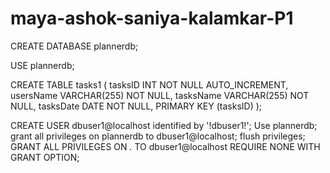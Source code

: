 # maya-ashok-saniya-kalamkar-P1

<!-- These are the SQL statements for creating database (called planner db) and table (called tasks1). You have to copy it into the SQL tab in localhost/phpmyadmin. Then highlight all the code and press go. -->

<!-- Used w3schools information on SQL Create DB and SQL Create Table to create plannerdb and tasks1 from lines 11-21. -->

<!-- Got lines 23-26 from localhost/phpmyadmin user accounts tab by practicing adding a new user -->

<!-- Note: http://localhost/phpmyadmin/ can also be used to create database, create table, create users, and grant priviliges  -->

<!-- If you get an error that says "INSERT command denied to user 'dbuser1'@'localhost' for table 'tasks1'", this means that the database creation scripts for granting the user privilege to the database didn't work. You can do this manually by going to http://localhost/phpmyadmin/, clicking user accounts tab, clicking the check mark next to dbuser1, clicking "Edit privileges", then clicking the "Check all" checkbox next to "Global privileges", and scrolling down and clicking the "Go" button. -->

CREATE DATABASE plannerdb;

USE plannerdb;

CREATE TABLE tasks1 (
tasksID INT NOT NULL AUTO_INCREMENT,
usersName VARCHAR(255) NOT NULL,
tasksName VARCHAR(255) NOT NULL,
tasksDate DATE NOT NULL,
PRIMARY KEY (tasksID)
);

CREATE USER dbuser1@localhost identified by '!dbuser1!';
Use plannerdb;
grant all privileges on plannerdb to dbuser1@localhost;
flush privileges;
GRANT ALL PRIVILEGES ON _._ TO dbuser1@localhost REQUIRE NONE WITH GRANT OPTION;
